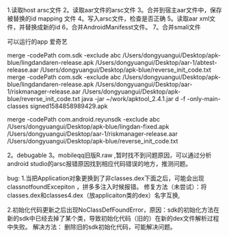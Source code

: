 
1.读取host arsc文件
2。读取aar文件的arsc文件
3。合并到宿主aar文件中，保存被替换的id mapping 文件
4。写入arsc文件，检查是否正确
5。读取aar xml文件，并替换成新的id
6，合并AndroidManifesst文件。
7。合并smali文件

可以运行的app
爱奇艺

merge -codePath com.sdk -exclude abc /Users/dongyuangui/Desktop/apk-blue/lingdandaren-release.apk /Users/dongyuangui/Desktop/aar-1/abtest-release.aar /Users/dongyuangui/Desktop/apk-blue/reverse_init_code.txt
merge -codePath com.sdk -exclude abc /Users/dongyuangui/Desktop/apk-blue/lingdandaren-release.apk /Users/dongyuangui/Desktop/aar-1/riskmanager-release.aar /Users/dongyuangui/Desktop/apk-blue/reverse_init_code.txt
java -jar ~/work/apktool_2.4.1.jar d -f -only-main-classes signed1584858989429.apk

merge -codePath com.android.reyunsdk -exclude abc /Users/dongyuangui/Desktop/apk-blue/lingdan-fixed.apk /Users/dongyuangui/Desktop/aar-1/riskmanager-release.aar /Users/dongyuangui/Desktop/apk-blue/reverse_init_code.txt


2。debugable
3。mobileqq旧版R.raw ,暂时找不到问题原因，可以通过分析android studio的arsc报错原因找到相应代码错误的地方，推测问题。

bug:
1.当把Application对象更换到了非classes.dex下面之后，可能会出现classnotfoundExcepiton ，拼多多注入时候报错。
修复方法（未尝试）：将classes.dex和classes4.dex（放applicaiton类的dex）名字互换,

2.初始化代码更新之后出现NoClassDefFoundError，原因：sdk的初始化方法在新的sdk中已经去掉了某个类，导致初始化代码（旧的）在新的dex文件解析过程中失败。
解决方法：
删除旧的sdk初始化代码，可能解决问题。